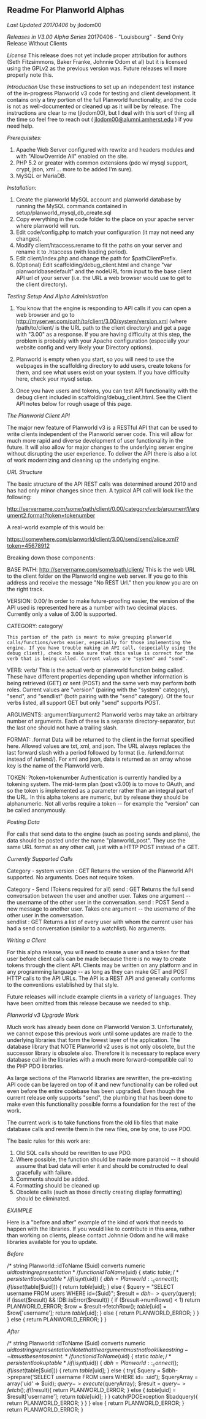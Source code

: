 **Readme For Planworld Alphas**
--------------------------------------
_Last Updated 20170406_ by jlodom00


_Releases in V3.00 Alpha Series_
20170406 - "Louisbourg" - Send Only Release Without Clients

_License_
This release does not yet include proper attribution for authors (Seth Fitzsimmons, Baker Franke, Johnnie Odom et al) but it is licensed using the GPLv2 as the previous version was. Future releases will more properly note this.

_Introduction_
Use these instructions to set up an independent test instance of the in-progress Planworld v3 code for testing and client development. It contains only a tiny portion of the full Planworld functionality, and the code is not as well-documented or cleaned up as it will be by release. The instructions are clear to me (jlodom00), but I deal with this sort of thing all the time so feel free to reach out ( jlodom00@alumni.amherst.edu ) if you need help.


_Prerequisites:_
1. Apache Web Server configured with rewrite and headers modules and with "AllowOverride All" enabled on the site.
2. PHP 5.2 or greater with common extensions (pdo w/ mysql support, crypt, json, xml ... more to be added I'm sure).
3. MySQL or MariaDB.


_Installation:_
1. Create the planworld MySQL account and planworld database by running the MySQL commands contained in setup/planworld_mysql_db_create.sql
2. Copy everything in the code folder to the place on your apache server where planworld will run.
3. Edit code/config.php to match your configuration (it may not need any changes).
4. Modify client/htaccess.rename to fit the paths on your server and rename it to .htaccess (with leading period).
5. Edit client/index.php and change the path for $pathClientPrefix.
6. (Optional) Edit scaffolding/debug_client.html and change "var planworldbasedefault" and the nodeURL form input to the base client API url of your server (i.e. the URL a web browser would use to get to the client directory).


_Testing Setup And Alpha Administration_

1. You know that the engine is responding to API calls if you can open a web browser and go to http://myserver.com/path/to/client/3.00/system/version.xml (where /path/to/client/ is the URL path to the client directory) and get a page with "3.00" as a response. If you are having difficulty at this step, the problem is probably with your Apache configuration (especially your website config and very likely your Directory options).

2. Planworld is empty when you start, so you will need to use the webpages in the scaffolding directory to add users, create tokens for them, and see what users exist on your system. If you have difficulty here, check your mysql setup.

3. Once you have users and tokens, you can test API functionality with the debug client included in scaffolding/debug_client.html. See the Client API notes below for rough usage of this page.


_The Planworld Client API_

The major new feature of Planworld v3 is a RESTful API that can be used to write clients independent of the Planworld server code. This will allow for much more rapid and diverse development of user functionality in the future. It will also allow for major changes to the underlying server engine without disrupting the user experience. To deliver the API there is also a lot of work modernizing and cleaning up the underlying engine.

*URL Structure*

The basic structure of the API REST calls was determined around 2010 and has had only minor changes since then. A typical API call will look like the following:

http://servername.com/some/path/client/0.00/category/verb/argument1/argument2.format?token=tokenumber

A real-world example of this would be:

https://somewhere.com/planworld/client/3.00/send/send/alice.xml?token=45678912

Breaking down those components:

BASE PATH: http://servername.com/some/path/client/
	This is the web URL to the client folder on the Planworld engine web server. If you go to this address and receive the message "No REST Url." then you know you are on the right track.
	
VERSION: 0.00/
	In order to make future-proofing easier, the version of the API used is represented here as a number with two decimal places. Currently only a value of 3.00 is supported.
	
CATEGORY: category/

	This portion of the path is meant to make grouping planworld calls/functions/verbs easier, especially for those implementing the engine. If you have trouble making an API call, (especially using the debug client), check to make sure that this value is correct for the verb that is being called. Current values are "system" and "send".
	
VERB: verb/
	This is the actual verb or planworld function being called. These have different properties depending upon whether information is being retrieved (GET) or sent (POST) and the same verb may perform both roles. Current values are "version" (pairing with the "system" category), "send", and "sendlist" (both pairing with the "send" category). Of the four verbs listed, all support GET but only "send" supports POST.
	
ARGUMENTS: argument1/argument2
	Planworld verbs may take an arbitrary number of arguments. Each of these is a separate directory-separator, but the last one should not have a trailing slash.
	
FORMAT: .format
	Data will be returned to the client in the format specified here. Allowed values are txt, xml, and json. The URL always replaces the last forward slash with a period followed by format (i.e. /urlend.format instead of /urlend/). For xml and json, data is returned as an array whose key is the name of the Planworld verb.
	
TOKEN: ?token=tokenumber
	Authentication is currently handled by a tokening system. The mid-term plan (post v3.00) is to move to OAuth, and so the token is implemented as a parameter rather than an integral part of the URL. In this alpha tokens are numeric, but by release they should be alphanumeric. Not all verbs require a token -- for example the "version" can be called anonymously.
	
*Posting Data*

For calls that send data to the engine (such as posting sends and plans), the data should be posted under the name "planworld_post". They use the same URL format as any other call, just with a HTTP POST instead of a GET.
	
*Currently Supported Calls*

Category - system
	version : GET Returns the version of the Planworld API supported. No arguments. Does not require token.

Category - Send (Tokens required for all)
	send : GET Returns the full send conversation between the user and another user. Takes one argument -- the username of the other user in the conversation.
	send : POST Send a new message to another user. Takes one argument -- the username of the other user in the conversation.	
	sendlist : GET Returns a list of every user with whom the current user has had a send conversation (similar to a watchlist). No arguments.
	
*Writing a Client*

For this alpha release, you will need to create a user and a token for that user before client calls can be made because there is no way to create tokens through the client API. Clients may be written on any platform and in any programming language -- as long as they can make GET and POST HTTP calls to the API URLs. The API is a REST API and generally conforms to the conventions established by that style.

Future releases will include example clients in a variety of languages. They have been omitted from this release because we needed to ship.


_Planworld v3 Upgrade Work_

Much work has already been done on Planworld Version 3. Unfortunately, we cannot expose this previous work until some updates are made to the underlying libraries that form the lowest layer of the application. The database library that NOTE Planworld v2 uses is not only obsolete, but the successor library is obsolete also. Therefore it is necessary to replace every database call in the libraries with a much more forward-compatible call to the PHP PDO libraries. 

As large sections of the Planworld libraries are rewritten, the pre-existing API code can be layered on top of it and new functionality can be rolled out even before the entire codebase has been upgraded. Even though the current release only supports "send", the plumbing that has been done to make even this functionality possible forms a foundation for the rest of the work.

The current work is to take functions from the old lib files that make database calls and rewrite them in the new files, one by one, to use PDO.

The basic rules for this work are:
1. Old SQL calls should be rewritten to use PDO.
2. Where possible, the function should be made more paranoid -- it should assume that bad data will enter it and should be constructed to deal gracefully with failure.
3. Comments should be added.
4. Formatting should be cleaned up
5. Obsolete calls (such as those directly creating display formatting) should be eliminated.


*EXAMPLE*

Here is a "before and after" example of the kind of work that needs to happen with the libraries. If you would like to contribute in this area, rather than working on clients, please contact Johnnie Odom and he will make libraries available for you to update.

*Before*

  /*
   string Planworld::idToName ($uid)
   converts numeric $uid to string representation
  */
  function idToName ($uid) {
    static $table; /* persistent lookup table */
    if (is_int($uid)) {
      $dbh = Planworld::_connect();
      if (isset($table[$uid])) {
        return $table[$uid];
      }
      else {
        $query = "SELECT username FROM users WHERE id={$uid}";
        $result = $dbh->query($query);
        if (isset($result) && !DB::isError($result)) {
          if ($result->numRows() < 1) return PLANWORLD_ERROR;
          $row = $result->fetchRow();
          $table[$uid] = $row['username'];
          return $table[$uid];
        }
        else {
          return PLANWORLD_ERROR;
        }
      }
    }
    else {
      return PLANWORLD_ERROR;
    }
  }


*After*


/*
   string Planworld::idToName ($uid)
   converts numeric $uid to string representation
   Note that the argument must not look like a string -- it must be sent as an int.
  */
  function idToName ($uid) {
    static $table; /* persistent lookup table */
    if (is_int($uid)) {
      $dbh = Planworld::_connect();
      if (isset($table[$uid])) {
        return $table[$uid];
      }
      else {
	      try{
        	$query = $dbh->prepare('SELECT username FROM users WHERE id= :uid');
					$queryArray = array('uid' => $uid);
					$query->execute($queryArray);
        	$result = $query->fetch();
          if (!$result){
	           return PLANWORLD_ERROR;
	         }
          else {
            $table[$uid] = $result['username'];
            return $table[$uid];
          }
        }
        catch(PDOException $badquery){
					return PLANWORLD_ERROR;
    		}
      }
    }
    else {
   		return PLANWORLD_ERROR;
   	}
   	return PLANWORLD_ERROR;
  }